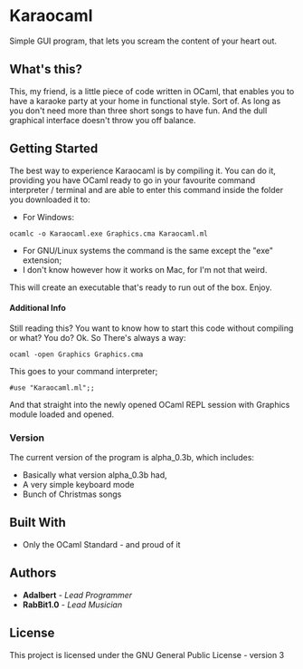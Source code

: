 # Karaocaml

Simple GUI program, that lets you scream the content of your heart out.

## What's this?

This, my friend, is a little piece of code written in OCaml, that enables you to have a karaoke party at your home in functional style. Sort of. As long as you don't need more than three short songs to have fun. And the dull graphical interface doesn't throw you off balance.

## Getting Started

The best way to experience Karaocaml is by compiling it. 
You can do it, providing you have OCaml ready to go in your favourite command interpreter / terminal and are able to enter this command inside the folder you downloaded it to:

* For Windows:
```
ocamlc -o Karaocaml.exe Graphics.cma Karaocaml.ml
```
* For GNU/Linux systems the command is the same except the "exe" extension;
* I don't know however how it works on Mac, for I'm not that weird.

This will create an executable that's ready to run out of the box. Enjoy.

#### Additional Info

Still reading this? You want to know how to start this code without compiling or what?
You do?
Ok. So There's always a way:
```
ocaml -open Graphics Graphics.cma
```
This goes to your command interpreter;
```
#use "Karaocaml.ml";;
```
And that straight into the newly opened OCaml REPL session with Graphics module loaded and opened.

### Version

The current version of the program is alpha_0.3b, which includes:
* Basically what version alpha_0.3b had,
* A very simple keyboard mode
* Bunch of Christmas songs

## Built With

* Only the OCaml Standard - and proud of it

## Authors

* **Adalbert** - *Lead Programmer*
* **RabBit1.0** - *Lead Musician*

## License

This project is licensed under the GNU General Public License - version 3
